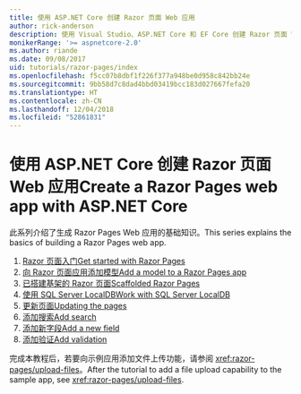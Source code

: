 ```yaml
---
title: 使用 ASP.NET Core 创建 Razor 页面 Web 应用
author: rick-anderson
description: 使用 Visual Studio、ASP.NET Core 和 EF Core 创建 Razor 页面 Web 应用。
monikerRange: '>= aspnetcore-2.0'
ms.author: riande
ms.date: 09/08/2017
uid: tutorials/razor-pages/index
ms.openlocfilehash: f5cc07b8dbf1f226f377a948be0d958c842bb24e
ms.sourcegitcommit: 9bb58d7c8dad4bbd03419bcc183d027667fefa20
ms.translationtype: HT
ms.contentlocale: zh-CN
ms.lasthandoff: 12/04/2018
ms.locfileid: "52861831"
---
```

# <a name="create-a-razor-pages-web-app-with-aspnet-core"></a><span data-ttu-id="b0027-103">使用 ASP.NET Core 创建 Razor 页面 Web 应用</span><span class="sxs-lookup"><span data-stu-id="b0027-103">Create a Razor Pages web app with ASP.NET Core</span></span>

<span data-ttu-id="b0027-104">此系列介绍了生成 Razor Pages Web 应用的基础知识。</span><span class="sxs-lookup"><span data-stu-id="b0027-104">This series explains the basics of building a Razor Pages web app.</span></span>

1. [<span data-ttu-id="b0027-105">Razor 页面入门</span><span class="sxs-lookup"><span data-stu-id="b0027-105">Get started with Razor Pages</span></span>](xref:tutorials/razor-pages/razor-pages-start)
1. [<span data-ttu-id="b0027-106">向 Razor 页面应用添加模型</span><span class="sxs-lookup"><span data-stu-id="b0027-106">Add a model to a Razor Pages app</span></span>](xref:tutorials/razor-pages/model)
1. [<span data-ttu-id="b0027-107">已搭建基架的 Razor 页面</span><span class="sxs-lookup"><span data-stu-id="b0027-107">Scaffolded Razor Pages</span></span>](xref:tutorials/razor-pages/page)
1. [<span data-ttu-id="b0027-108">使用 SQL Server LocalDB</span><span class="sxs-lookup"><span data-stu-id="b0027-108">Work with SQL Server LocalDB</span></span>](xref:tutorials/razor-pages/sql)
1. [<span data-ttu-id="b0027-109">更新页面</span><span class="sxs-lookup"><span data-stu-id="b0027-109">Updating the pages</span></span>](xref:tutorials/razor-pages/da1)
1. [<span data-ttu-id="b0027-110">添加搜索</span><span class="sxs-lookup"><span data-stu-id="b0027-110">Add search</span></span>](xref:tutorials/razor-pages/search)
1. [<span data-ttu-id="b0027-111">添加新字段</span><span class="sxs-lookup"><span data-stu-id="b0027-111">Add a new field</span></span>](xref:tutorials/razor-pages/new-field)
1. [<span data-ttu-id="b0027-112">添加验证</span><span class="sxs-lookup"><span data-stu-id="b0027-112">Add validation</span></span>](xref:tutorials/razor-pages/validation)

<span data-ttu-id="b0027-113">完成本教程后，若要向示例应用添加文件上传功能，请参阅 <xref:razor-pages/upload-files>。</span><span class="sxs-lookup"><span data-stu-id="b0027-113">After the tutorial to add a file upload capability to the sample app, see <xref:razor-pages/upload-files>.</span></span>